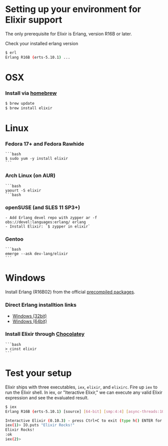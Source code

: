 # Setting up your environment for Elixir support

The only prerequisite for Elixir is Erlang, version R16B or later.

Check your installed erlang version

```bash
$ erl
Erlang R16B (erts-5.10.1) ...
```


# OSX

### Install via [homebrew](http://brew.sh/)

  ```bash
  $ brew update
  $ brew install elixir
  ```


# Linux

### Fedora 17+ and Fedora Rawhide

    ```bash
    $ sudo yum -y install elixir
    ```

### Arch Linux (on AUR)

    ```bash
    yaourt -S elixir
    ```bash

### openSUSE (and SLES 11 SP3+)

    - Add Erlang devel repo with zypper ar -f obs://devel:languages:erlang/ erlang
    - Install Elixir: `$ zypper in elixir`

### Gentoo

    ```bash
    emerge --ask dev-lang/elixir
    ```

# Windows

Install Erlang (R16B02) from the official [precompiled packages](https://www.erlang-solutions.com/downloads/download-erlang-otp).

### Direct Erlang installtion links
  - [Windows (32bit)](http://packages.erlang-solutions.com/erlang/esl-erlang/FLAVOUR_1_general/esl-erlang_16.b.2-1~windows_i386.exe)
  - [Windows (64bit)](http://packages.erlang-solutions.com/erlang/esl-erlang/FLAVOUR_1_general/esl-erlang_16.b.2-1~windows_amd64.exe)

### Install Elixir through [Chocolatey](http://chocolatey.org/)
    
    ```bash
    > cinst elixir
    ```

# Test your setup

Elixir ships with three executables, `iex`, `elixir`, and `elixirc`.
Fire up `iex` to run the Elixir shell. In iex, or "Iteractive Elixir," we can
execute any valid Elixir expression and see the evaluated result.

```bash
$ iex
Erlang R16B (erts-5.10.1) [source] [64-bit] [smp:4:4] [async-threads:10] [hipe] [kernel-poll:false] [dtrace]

Interactive Elixir (0.10.3) - press Ctrl+C to exit (type h() ENTER for help)
iex(1)> IO.puts "Elixir Rocks!"
Elixir Rocks!
:ok
iex(2)>
```

